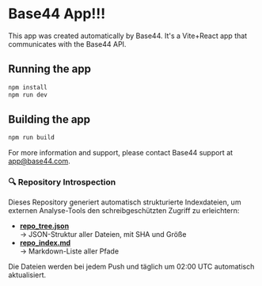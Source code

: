 # Base44 App!!!


This app was created automatically by Base44.
It's a Vite+React app that communicates with the Base44 API.

## Running the app

```bash
npm install
npm run dev
```

## Building the app

```bash
npm run build
```

For more information and support, please contact Base44 support at app@base44.com.

### 🔍 Repository Introspection

Dieses Repository generiert automatisch strukturierte Indexdateien, um externen Analyse-Tools den schreibgeschützten Zugriff zu erleichtern:

- **[repo_tree.json](https://raw.githubusercontent.com/base44dev/recipe-vault-536879b5/main/_introspection/repo_tree.json)**  
  → JSON-Struktur aller Dateien, mit SHA und Größe  
- **[repo_index.md](https://raw.githubusercontent.com/base44dev/recipe-vault-536879b5/main/_introspection/repo_index.md)**  
  → Markdown-Liste aller Pfade

Die Dateien werden bei jedem Push und täglich um 02:00 UTC automatisch aktualisiert.
